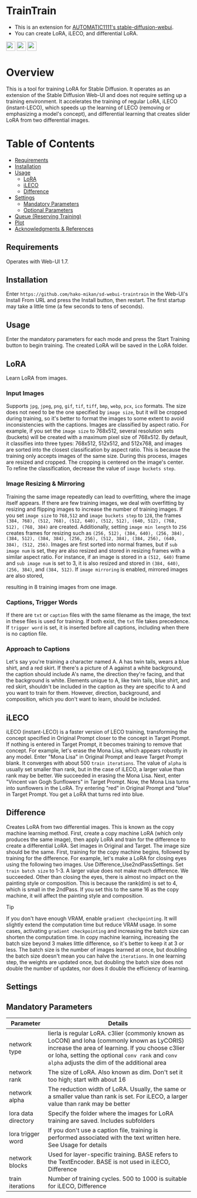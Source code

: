 # TrainTrain
- This is an extension for [AUTOMATIC1111's stable-diffusion-webui](https://github.com/AUTOMATIC1111/stable-diffusion-webui).
- You can create LoRA, iLECO, and differential LoRA.

[<img src="https://img.shields.io/badge/lang-Egnlish-red.svg?style=plastic" height="25" />](README.md)
[<img src="https://img.shields.io/badge/言語-日本語-green.svg?style=plastic" height="25" />](#overview)
[<img src="https://img.shields.io/badge/Support-%E2%99%A5-magenta.svg?logo=github&style=plastic" height="25" />](https://github.com/sponsors/hako-mikan)

# Overview
This is a tool for training LoRA for Stable Diffusion. It operates as an extension of the Stable Diffusion Web-UI and does not require setting up a training environment. It accelerates the training of regular LoRA, iLECO (instant-LECO), which speeds up the learning of LECO (removing or emphasizing a model's concept), and differential learning that creates slider LoRA from two differential images.

# Table of Contents
- [Requirements](#requirements)
- [Installation](#installation)
- [Usage](#usage)
    - [LoRA](#lora)
    - [iLECO](#ileco)
    - [Difference](#difference)
- [Settings](#settings)
    - [Mandatory Parameters](#mandatory-parameters)
    - [Optional Parameters](#optional-parameters)
- [Queue (Reserving Training)](#queue)
- [Plot](#plot)
- [Acknowledgments & References](#acknowledgments)

## Requirements
   Operates with Web-UI 1.7.

## Installation
   Enter `https://github.com/hako-mikan/sd-webui-traintrain` in the Web-UI's Install From URL and press the Install button, then restart. The first startup may take a little time (a few seconds to tens of seconds).

## Usage
   Enter the mandatory parameters for each mode and press the Start Training button to begin training. The created LoRA will be saved in the LoRA folder.
## LoRA
Learn LoRA from images.
### Input Images
   Supports `jpg`, `jpeg`, `png`, `gif`, `tif`, `tiff`, `bmp`, `webp`, `pcx`, `ico` formats. The size does not need to be the one specified by `image size`, but it will be cropped during training, so it's better to format the images to some extent to avoid inconsistencies with the captions. Images are classified by aspect ratio. For example, if you set the `image size` to 768x512, several resolution sets (buckets) will be created with a maximum pixel size of 768x512. By default, it classifies into three types: 768x512, 512x512, and 512x768, and images are sorted into the closest classification by aspect ratio. This is because the training only accepts images of the same size. During this process, images are resized and cropped. The cropping is centered on the image's center. To refine the classification, decrease the value of `image buckets step`.

### Image Resizing & Mirroring
   Training the same image repeatedly can lead to overfitting, where the image itself appears. If there are few training images, we deal with overfitting by resizing and flipping images to increase the number of training images. If you set `image size` to `768,512` and `image buckets step` to `128`, the frames `(384, 768), (512, 768), (512, 640), (512, 512), (640, 512), (768, 512), (768, 384)` are created. Additionally, setting `image min length` to `256` creates frames for resizing such as `(256, 512), (384, 640), (256, 384), (384, 512), (384, 384), (256, 256), (512, 384), (384, 256), (640, 384), (512, 256)`. Images are first sorted into normal frames, but if `sub image num` is set, they are also resized and stored in resizing frames with a similar aspect ratio. For instance, if an image is stored in a `(512, 640)` frame and `sub image num` is set to 3, it is also resized and stored in `(384, 640)`, `(256, 384)`, and `(384, 512)`. If `image mirroring` is enabled, mirrored images are also stored,

 resulting in 8 training images from one image.

### Captions, Trigger Words
   If there are `txt` or `caption` files with the same filename as the image, the text in these files is used for training. If both exist, the `txt` file takes precedence. If `trigger word` is set, it is inserted before all captions, including when there is no caption file.

### Approach to Captions
   Let's say you're training a character named A. A has twin tails, wears a blue shirt, and a red skirt. If there's a picture of A against a white background, the caption should include A's name, the direction they're facing, and that the background is white. Elements unique to A, like twin tails, blue shirt, and red skirt, shouldn't be included in the caption as they are specific to A and you want to train for them. However, direction, background, and composition, which you don't want to learn, should be included.

## iLECO
   iLECO (instant-LECO) is a faster version of LECO training, transforming the concept specified in Original Prompt closer to the concept in Target Prompt. If nothing is entered in Target Prompt, it becomes training to remove that concept.
   For example, let's erase the Mona Lisa, which appears robustly in any model. Enter "Mona Lisa" in Original Prompt and leave Target Prompt blank. It converges with about 500 `train iterations`. The value of `alpha` is usually set smaller than rank, but in the case of iLECO, a larger value than rank may be better.
   We succeeded in erasing the Mona Lisa. Next, enter "Vincent van Gogh Sunflowers" in Target Prompt. Now, the Mona Lisa turns into sunflowers in the LoRA.
   Try entering "red" in Original Prompt and "blue" in Target Prompt. You get a LoRA that turns red into blue.

## Difference
   Creates LoRA from two differential images. This is known as the copy machine learning method. First, create a copy machine LoRA (which only produces the same image), then apply LoRA and train for the difference to create a differential LoRA. Set images in Original and Target. The image size should be the same.
   First, training for the copy machine begins, followed by training for the difference. For example, let's make a LoRA for closing eyes using the following two images.
   Use Difference_Use2ndPassSettings. Set `train batch size` to 1-3. A larger value does not make much difference. We succeeded. Other than closing the eyes, there is almost no impact on the painting style or composition. This is because the rank(dim) is set to 4, which is small in the 2ndPass. If you set this to the same 16 as the copy machine, it will affect the painting style and composition.

> [!TIP]
> If you don't have enough VRAM, enable `gradient checkpointing`. It will slightly extend the computation time but reduce VRAM usage. In some cases, activating `gradient checkpointing` and increasing the batch size can shorten the computation time. In copy machine learning, increasing the batch size beyond 3 makes little difference, so it's better to keep it at 3 or less. The batch size is the number of images learned at once, but doubling the batch size doesn't mean you can halve the `iterations`. In one learning step, the weights are updated once, but doubling the batch size does not double the number of updates, nor does it double the efficiency of learning.

## Settings
## Mandatory Parameters

|Parameter| Details  | 
|----|----|
|network type | lierla is regular LoRA. c3lier (commonly known as LoCON) and loha (commonly known as LyCORIS) increase the area of learning. If you choose c3lier or loha, setting the optional `conv rank` and `conv alpha` adjusts the dim of the additional area| 
|network rank | The size of LoRA. Also known as dim. Don't set it too high; start with about 16| 
|network alpha   | The reduction width of LoRA. Usually, the same or a smaller value than rank is set. For iLECO, a larger value than rank may be better| 
|lora data directory| Specify the folder where the images for LoRA training are saved. Includes subfolders| 
|lora trigger word| If you don't use a caption file, training is performed associated with the text written here. See Usage for details| 
|network blocks| Used for layer-specific training. BASE refers to the TextEncoder. BASE is not used in iLECO, Difference| 
|train iterations  | Number of training cycles. 500 to 1000 is suitable for iLECO, Difference| 
